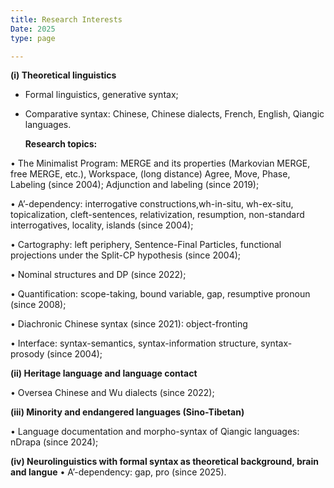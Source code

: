 ```yaml
---
title: Research Interests
Date: 2025
type: page

---
```


**(i) Theoretical linguistics**

- Formal linguistics, generative syntax;
- Comparative syntax: Chinese, Chinese dialects, French, English, Qiangic languages.


   **Research topics:**

• The Minimalist Program: MERGE and its properties (Markovian MERGE, free MERGE, etc.), Workspace, (long distance) Agree, Move, Phase, Labeling (since 2004);
Adjunction and labeling (since 2019);

• A’-dependency: interrogative constructions,wh-in-situ, wh-ex-situ, topicalization, cleft-sentences, relativization, resumption, non-standard interrogatives, locality, islands (since 2004);

• Cartography: left periphery, Sentence-Final Particles, functional projections under the Split-CP hypothesis (since 2004);

• Nominal structures and DP (since 2022); 

• Quantification: scope-taking, bound variable, gap, resumptive pronoun (since 2008);

• Diachronic Chinese syntax (since 2021): object-fronting

• Interface: syntax-semantics, syntax-information structure, syntax-prosody (since 2004);


**(ii) Heritage language and language contact**

• Oversea Chinese and Wu dialects  (since 2022);


**(iii) Minority and endangered languages (Sino-Tibetan)**

• Language documentation and morpho-syntax of Qiangic languages: nDrapa (since 2024);


**(iv) Neurolinguistics with formal syntax as theoretical background, brain and langue**
• A’-dependency: gap, pro (since 2025).




